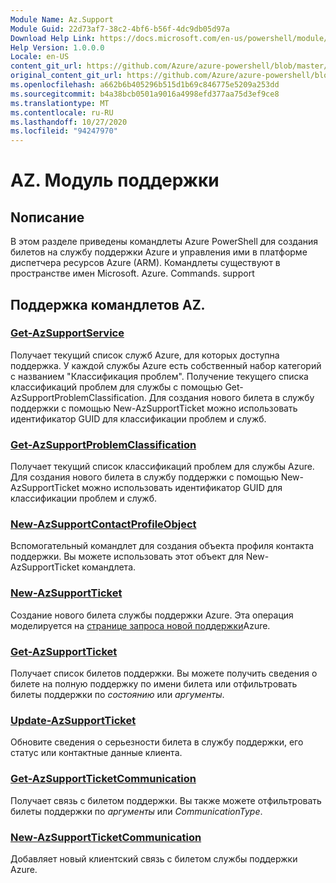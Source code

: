 ```yaml
---
Module Name: Az.Support
Module Guid: 22d73af7-38c2-4bf6-b56f-4dc9db05d97a
Download Help Link: https://docs.microsoft.com/en-us/powershell/module/az.support
Help Version: 1.0.0.0
Locale: en-US
content_git_url: https://github.com/Azure/azure-powershell/blob/master/src/Support/Support/help/Az.Support.md
original_content_git_url: https://github.com/Azure/azure-powershell/blob/master/src/Support/Support/help/Az.Support.md
ms.openlocfilehash: a662b6b405296b515d1b69c846775e5209a253dd
ms.sourcegitcommit: b4a38bcb0501a9016a4998efd377aa75d3ef9ce8
ms.translationtype: MT
ms.contentlocale: ru-RU
ms.lasthandoff: 10/27/2020
ms.locfileid: "94247970"
---
```

# AZ. Модуль поддержки
## Nописание
В этом разделе приведены командлеты Azure PowerShell для создания билетов на службу поддержки Azure и управления ими в платформе диспетчера ресурсов Azure (ARM). Командлеты существуют в пространстве имен Microsoft. Azure. Commands. support

## Поддержка командлетов AZ.
### [Get-AzSupportService](Get-AzSupportService.md)
Получает текущий список служб Azure, для которых доступна поддержка. У каждой службы Azure есть собственный набор категорий с названием "Классификация проблем". Получение текущего списка классификаций проблем для службы с помощью Get-AzSupportProblemClassification. Для создания нового билета в службу поддержки с помощью New-AzSupportTicket можно использовать идентификатор GUID для классификации проблем и служб.

### [Get-AzSupportProblemClassification](Get-AzSupportProblemClassification.md)
Получает текущий список классификаций проблем для службы Azure. Для создания нового билета в службу поддержки с помощью New-AzSupportTicket можно использовать идентификатор GUID для классификации проблем и служб. 

### [New-AzSupportContactProfileObject](New-AzSupportContactProfileObject.md)
Вспомогательный командлет для создания объекта профиля контакта поддержки. Вы можете использовать этот объект для New-AzSupportTicket командлета.

### [New-AzSupportTicket](New-AzSupportTicket.md)
Создание нового билета службы поддержки Azure. Эта операция моделируется на [странице запроса новой поддержки](https://portal.azure.com/#blade/Microsoft_Azure_Support/HelpAndSupportBlade/overview)Azure.

### [Get-AzSupportTicket](Get-AzSupportTicket.md)
Получает список билетов поддержки. Вы можете получить сведения о билете на полную поддержку по имени билета или отфильтровать билеты поддержки по *состоянию* или *аргументы*.

### [Update-AzSupportTicket](Update-AzSupportTicket.md)
Обновите сведения о серьезности билета в службу поддержки, его статус или контактные данные клиента.

### [Get-AzSupportTicketCommunication](Get-AzSupportTicketCommunication.md)
Получает связь с билетом поддержки. Вы также можете отфильтровать билеты поддержки по *аргументы* или *CommunicationType*. 

### [New-AzSupportTicketCommunication](New-AzSupportTicketCommunication.md)
Добавляет новый клиентский связь с билетом службы поддержки Azure. 



